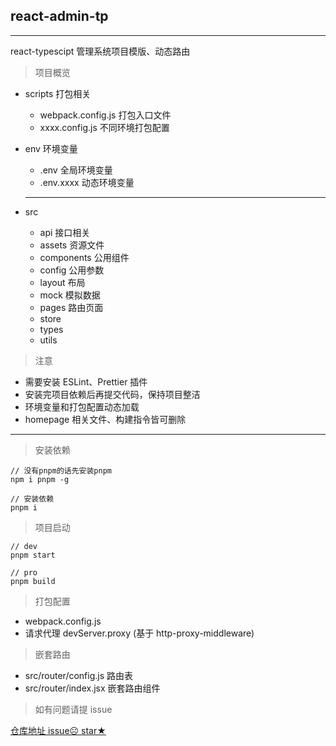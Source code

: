 ## react-admin-tp

---

react-typescipt 管理系统项目模版、动态路由

> 项目概览

- scripts 打包相关

  - webpack.config.js 打包入口文件
  - xxxx.config.js 不同环境打包配置

- env 环境变量

  - .env 全局环境变量
  - .env.xxxx 动态环境变量

  ***

- src

  - api 接口相关
  - assets 资源文件
  - components 公用组件
  - config 公用参数
  - layout 布局
  - mock 模拟数据
  - pages 路由页面
  - store
  - types
  - utils

> 注意

- 需要安装 ESLint、Prettier 插件
- 安装完项目依赖后再提交代码，保持项目整洁
- 环境变量和打包配置动态加载
- homepage 相关文件、构建指令皆可删除

---

> 安装依赖

```
// 没有pnpm的话先安装pnpm
npm i pnpm -g

// 安装依赖
pnpm i
```

> 项目启动

```
// dev
pnpm start

// pro
pnpm build
```

> 打包配置

- webpack.config.js
- 请求代理 devServer.proxy (基于 http-proxy-middleware)

> 嵌套路由

- src/router/config.js 路由表
- src/router/index.jsx 嵌套路由组件

> 如有问题请提 issue

[仓库地址 issue☹ star★](https://github.com/wanpan11/react-admin-tp)
